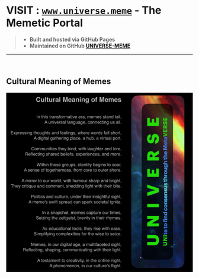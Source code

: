 # VISIT : [`www.universe.meme`](http://www.universe.meme) - The Memetic Portal

> - **Built and hosted via GitHub Pages**
> - **Maintained on GitHub [UNIVERSE-MEME](https://github.com/universe-meme/universe.meme/blob/main/README.md)** 

---

<br>

##  Cultural Meaning of Memes

![Cultural Meaning of Memes](../media/memology.png)

